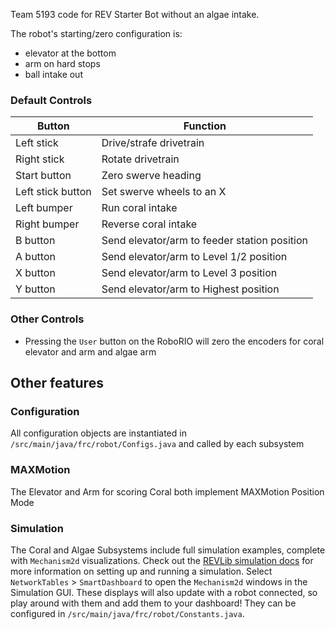Team 5193 code for REV Starter Bot without an algae intake.

The robot's starting/zero configuration is:

- elevator at the bottom
- arm on hard stops
- ball intake out

### Default Controls

| Button | Function |
| --- | --- |
| Left stick | Drive/strafe drivetrain |
| Right stick | Rotate drivetrain |
| Start button | Zero swerve heading |
| Left stick button | Set swerve wheels to an X |
| Left bumper | Run coral intake |
| Right bumper | Reverse coral intake |
| B button | Send elevator/arm to feeder station position |
| A button | Send elevator/arm to Level 1/2 position |
| X button | Send elevator/arm to Level 3 position |
| Y button | Send elevator/arm to Highest position |

### Other Controls

- Pressing the `User` button on the RoboRIO will zero the encoders for coral elevator and arm and algae arm

## Other features

### Configuration

All configuration objects are instantiated in `/src/main/java/frc/robot/Configs.java` and called by each subsystem

### MAXMotion

The Elevator and Arm for scoring Coral both implement MAXMotion Position Mode

### Simulation

The Coral and Algae Subsystems include full simulation examples, complete with `Mechanism2d` visualizations. Check out the [REVLib simulation docs](https://docs.revrobotics.com/revlib/spark/sim) for more information on setting up and running a simulation. Select `NetworkTables` > `SmartDashboard` to open the `Mechanism2d` windows in the Simulation GUI. These displays will also update with a robot connected, so play around with them and add them to your dashboard! They can be configured in `/src/main/java/frc/robot/Constants.java`.
